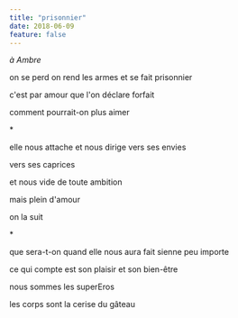 ```yaml
---
title: "prisonnier"
date: 2018-06-09
feature: false
---
```


*à Ambre*

on se perd
on rend les armes et se fait prisonnier

c'est par amour que l'on déclare forfait

comment pourrait-on plus aimer

\*

elle nous attache et nous dirige
vers ses envies

vers ses caprices

et nous
vide de toute ambition

mais plein d'amour

on la suit

\*

que sera-t-on quand elle nous aura fait sienne
peu importe

ce qui compte est son plaisir
et son bien-être

nous sommes les superEros

les corps sont la cerise du gâteau
